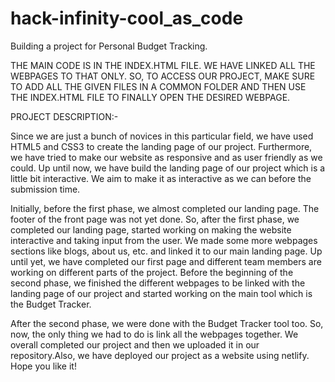# hack-infinity-cool_as_code
Building a project for Personal Budget Tracking.



THE MAIN CODE IS IN THE INDEX.HTML FILE. WE HAVE LINKED ALL THE WEBPAGES TO THAT ONLY. SO, TO ACCESS OUR PROJECT, MAKE SURE TO ADD ALL THE GIVEN FILES IN A COMMON FOLDER AND THEN USE THE INDEX.HTML FILE TO FINALLY OPEN THE DESIRED WEBPAGE. 

PROJECT DESCRIPTION:-

Since we are just a bunch of novices in this particular field, we have used HTML5 and CSS3 to create the landing page of our project.
Furthermore, we have tried to make our website as responsive and as user friendly as we could.
Up until now, we have build the landing page of our project which is a little bit interactive.
We aim to make it as interactive as we can before the submission time.

Initially, before the first phase, we almost completed our landing page. The footer of the front page was not yet done.
So, after the first phase, we completed our landing page, started working on making the website interactive and taking input from the user.
We made some more webpages sections like blogs, about us, etc. and linked it to our main landing page. 
Up until yet, we have completed our first page and different team members are working on different parts of the project. 
Before the beginning of the second phase, we finished the different webpages to be linked with the landing page of our project and started working on the main tool which is the Budget Tracker.

After the second phase, we were done with the Budget Tracker tool too. So, now, the only thing we had to do is link all the webpages together. 
We overall completed our project and then we uploaded it in our repository.Also, we have deployed our project as a website using netlify. Hope you like it!
